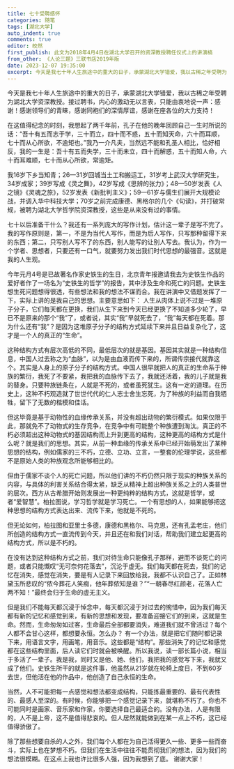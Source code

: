 ```yaml
---
title: 七十受聘感怀
categories: 随笔
tags: [湖北大学]
auto_indent: true
comments: true
editor: 皎然
first_publish: 此文为2018年4月4日在湖北大学召开的资深教授聘任仪式上的讲演槁
from_other: 《人论三题》三联书店2019年版
date: 2023-12-07 19:35:00
excerpt: 今天是我七十年人生旅途中的重大的日子，承蒙湖北大学错爱，我以古稀之年受聘为湖北大学资深教授。接过聘书，内心的激动无以言表，只能由衷地说一声：感谢！感谢领导们的青睐，感谢同袍们的深情厚谊，感谢在座各位的大力支持！
---
```

今天是我七十年人生旅途中的重大的日子，承蒙湖北大学错爱，我以古稀之年受聘为湖北大学资深教授。接过聘书，内心的激动无以言表，只能由衷地说一声：感谢！感谢领导们的青睐，感谢同袍们的深情厚谊，感谢在座各位的大力支持！

在这值得纪念的时刻，我想起了两千年前，孔子在他的晚年回顾自己一生时所说的话：“吾十有五而志于学，三十而立，四十而不惑，五十而知天命，六十而耳顺，七十而从心所欲，不逾矩也。”我乃一介凡夫，当然远不能和孔圣人相比，恰好相反，我的一生是：吾十有五而失学，三十而未立，四十而解惑，五十而知人命，六十而耳难顺，七十而从心所欲，常逾矩。

我16岁下乡当知青；26—31岁回城当土工和搬运工，31岁考上武汉大学研究生，34岁成家；39岁写成《灵之舞》，42岁写成《思辨的张力》；48—50岁发表《人之镜》《灵魂之旅》，52岁发表《新批判主义》；59—61岁与儒生们展开大规模论战，并调入华中科技大学；70岁之前完成康德、黑格尔的几个《句读》，并打破常规，被聘为湖北大学哲学院资深教授，这些是从来没有过的事情。

七十以后准备干什么？我还有一系列庞大的写作计划，估计这一辈子是写不完了。我的写作原则是，第一，不是为当代人写作，而是为后人写作，只写那种留得下来的东西；第二，只写别人写不了的东西，别人能写的让别人写去。我认为，作为一个学者、思想者，只要还有一口气，就要努力发出我们时代思想的最强音。这就是我的人生观。

今年元月4号是已故著名作家史铁生的生日，北京青年报邀请我去为史铁生作品的爱好者作了一场名为“史铁生的哲学”的报告，其中涉及生命和死亡的问题。史铁生想生死问题想得很透，有些想法和我的想法不谋而合。我在讲演中又借题发挥了一下，实际上讲的是我自己的思想。主要意思如下：
人生从肉体上说不过是一堆原子分子，它们每天都在更换，我们从生下来到今天已经更换了不知道多少轮了，早已不是原来的那个“我”了，或者说，其实“我”早就死去了，“我”每天都在死着。那为什么还有“我”？是因为这堆原子分子的结构方式延续下来并且日益复杂化了，这才是一个人的真正的“生命”。

这种结构方式有层次高低的不同，最低层次的就是基因。基因其实就是一种结构信息，中国人过去称之为“血脉”，以为是由血液而传下来的，所谓传宗接代就靠这个。其实是人身上的原子分子的结构方式。中国人很早就把人的真正的生命系于种族的繁衍，我死了不要紧，我把我的血脉传下去了，我就还活着，我的儿子就是我的替身。只要种族链条在，人就是不死的，或者虽死犹生。这有一定的道理。在历史上，这种不朽观造就了世世代代的仁人志士舍生忘死，为了种族的利益而自我牺牲，留下了无数的楷模和佳话。

但这毕竟是基于动物性的血缘传承关系，并没有超出动物的繁衍模式。如果仅限于此，那就免不了动物式的生存竞争，在竞争中有可能整个种族遭到淘汰。真正的不朽必须超出这种动物式的基因结构而上升到更高的结构，这种更高的结构方式是什么呢？就是我们的思想。其实，从前一种血缘的传承关系中已经开始萌发出了某种思想的结构，例如儒家的三不朽，立德、立功、立言，一整套的伦理学说，这些都不是原始人类的种族观念所能够相比的。

但由于儒家不谈个人的死亡问题，所以他们讲的不朽仍然只限于现实的种族关系的内容，与具体的利害关系结合得太紧，缺乏从精神上超出种族关系之上的人类普世的层次。西方从古希腊开始则发展出一种更纯粹的结构方式，这就是哲学，或者“爱智慧”。柏拉图说，学习哲学就是学习死亡。一个有思想的人，如果能够把这种思想的结构方式表达出来、流传下来，他就是不死的。

但无论如何，柏拉图和亚里士多德，康德和黑格尔、马克思，还有孔孟老庄，他们所创造的结构方式一直流传到今天，并且还在和我们对话，帮助我们建立起更高的结构方式，所以是不朽的。

在没有达到这种结构方式之前，我们对待生命只能像孔子那样，避而不谈死亡的问题，或者只能慨叹“无可奈何花落去”，沉沦于虚无。我们每天都在死去，我们的记忆在消失，感觉在消失，要是有人记录下来回放给我，我都不认识自己了。正如林黛玉所悲叹的“侬今葬花人笑痴，他年葬侬知是谁？”“一朝春尽红颜老，花落人亡两不知！”最终会归于生命的虚无主义。

但是我们不能每天都沉浸于悼念中，每天都沉浸于对过去的惋惜中，因为我们每天都有新的记忆和感觉到来，有新的思想和发现，要准备迎接它们的到来，这就是生命。然而，生命匆匆如过客，生命最后全部都要消失，难道我们就不曾活过？每个人都不会甘心这样，都想要永恒。怎么办？
有一个办法，就是把它们随时都记录下来，用语言文字，用画笔，用音乐。这些都是“结构”。那些消失了的记忆和感觉都在这些结构里面，后人读它们时就会被唤醒。所以我说，读一部长篇小说，相当于多活了一辈子。我是我，同时又是他、她、他们，我把我的感觉写下来，我就又成了他们。史铁生所干的就是这件事，他虽然从21岁就在轮椅上度日，不到60岁去世，但他活在他的作品中，他创造了自己永恒的生命。

当然，人不可能把每一点感觉和想法都变成结构，只能拣最重要的、最有代表性的、最感人至深的。有时候，你能够把一个感觉记录下来，就堪称不朽了。你也不可能同时是画家、音乐家和作家，你要选择自己最适合的。没有办法，人是有限的，人不是上帝，这不是值得悲哀的。但人居然就能做到在某一点上不朽，这已经值得骄傲了。

除了那些想要自杀的人之外，我们每个人都在为自己活得更久一些、更多一些而奋斗，实际上也在梦想不朽。但我们在生活中往往不能贯彻我们的想法，因为我们的想法很模糊。在这点上我也许比很多人强，因为我想到了底。
谢谢大家！
